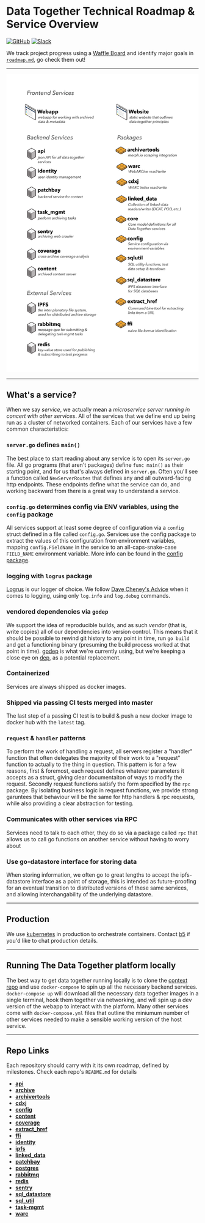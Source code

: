 # Data Together Technical Roadmap & Service Overview

[![GitHub](https://img.shields.io/badge/project-Data_Together-487b57.svg?style=flat-square)](http://github.com/datatogether)
[![Slack](https://img.shields.io/badge/slack-Archivers-b44e88.svg?style=flat-square)](https://archivers-slack.herokuapp.com/)

We track project progress using a [Waffle Board](https://waffle.io/datatogether/roadmap) and identify major goals in [`roadmap.md`](./docs/roadmap.md), go check them out!

** **

![services list](./diagrams/services-list.png)

** **
## What's a service?

When we say _service_, we actually mean a _microservice server running in concert with other services_. All of the services that we define end up being run as a cluster of networked containers. Each of our services have a few common characteristics:

### `server.go` defines `main()`
The best place to start reading about any service is to open its `server.go` file. All go programs (that aren't packages) define `func main()` as their starting point, and for us that's always defined in `server.go`. Often you'll see a function called `NewServerRoutes` that defines any and all outward-facing http endpoints. These endpoints define what the service can do, and working backward from there is a great way to understand a service.

### `config.go` determines config via ENV variables, using the `config` package
All services support at least some degree of configuration via a `config` struct defined in a file called `config.go`. Services use the config package to extract the values of this configuration from environment variables, mapping `config.FieldName` in the service to an all-caps-snake-case `FIELD_NAME` environment variable. More info can be found in the [config package](https://github.com/datatogether/config).

### logging with `logrus` package
[Logrus](https://github.com/sirupsen/logrus) is our logger of choice. We follow [Dave Cheney's Advice](https://dave.cheney.net/2015/11/05/lets-talk-about-logging) when it comes to logging, using only `log.info` and `log.debug` commands.

### vendored dependencies via `godep`
We support the idea of reproducible builds, and as such _vendor_ (that is, write copies) all of our dependencies into version control. This means that it should be possible to rewind git history to any point in time, run `go build` and get a functioning binary (presuming the build process worked at that point in time). [godep](https://github.com/tools/godep) is what we're currently using, but we're keeping a close eye on [dep](https://github.com/golang/dep), as a potential replacement.

### Containerized
Services are always shipped as docker images.

### Shipped via passing CI tests merged into master
The last step of a passing CI test is to build & push a new docker image to docker hub with the `latest` tag.

### `request` & `handler` patterns
To perform the work of handling a request, all servers register a "handler" function that often delegates the majority of their work to a "request" function to actually to the thing in question. This pattern is for a few reasons, first & foremost, each request defines whatever parameters it accepts as a struct, giving clear documentaiton of ways to modify the request. Secondly request functions satisfy the form specified by the `rpc` package. By isolating business logic in request functions, we provide strong garuntees that behaviour will be the same for http handlers & rpc requests, while also providing a clear abstraction for testing.

### Communicates with other services via RPC
Services need to talk to each other, they do so via a package called `rpc` that allows us to call go functions on another service without having to worry about

### Use go-datastore interface for storing data
When storing information, we often go to great lengths to accept the ipfs-datastore interface as a point of storage, this is intended as future-proofing for an eventual transition to distributed versions of these same services, and allowing interchangability of the underlying datastore.


** ** 
## Production

We use [kubernetes](https://kubernetes.io) in production to orchestrate containers. Contact [b5](https://github.com/b5) if you'd like to chat production details.


** **
## Running The Data Together platform locally

The best way to get data together running locally is to clone the [context repo](https://github.com/datatogether/context) and use `docker-compose` to spin up all the necessary backend services. `docker-compose up` will download all the necessary data together images in a single terminal, hook them together via networking, and will spin up a dev version of the webapp to interact with the platform. Many other services come with `docker-compose.yml` files that outline the miniumum number of other services needed to make a sensible working version of the host service.


** **
## Repo Links
Each repository should carry with it its own roadmap, defined by milestones. Check each repo's `README.md` for details

* [**api**](https://github.com/datatogether/api)
* [**archive**](https://github.com/datatogether/archive)
* [**archivertools**](https://github.com/datatogether/archivertools)
* [**cdxj**](https://github.com/datatogether/cdxj)
* [**config**](https://github.com/datatogether/config)
* [**content**](https://github.com/datatogether/content)
* [**coverage**](https://github.com/datatogether/coverage)
* [**extract_href**](https://github.com/datatogether/extract_href)
* [**ffi**](https://github.com/datatogether/ffi)
* [**identity**](https://github.com/datatogether/identity)
* [**ipfs**](https://github.com/ipfs/go-ipfs)
* [**linked_data**](https://github.com/datatogether/linked_data)
* [**patchbay**](https://github.com/datatogether/patchbay)
* [**postgres**](https://github.com/postgres/postgres)
* [**rabbitmq**](https://github.com/rabbitmq/rabbitmq-server)
* [**redis**](https://github.com/antirez/redis)
* [**sentry**](https://github.com/datatogether/sentry)
* [**sql_datastore**](https://github.com/datatogether/sql_datastore)
* [**sql_util**](https://github.com/datatogether/sql_util)
* [**task-mgmt**](https://github.com/datatogether/mgmt)
* [**warc**](https://github.com/datatogether/warc)
